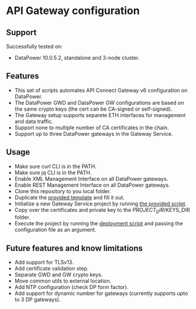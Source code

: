 # API Gateway configuration

## Support

Successfully tested on:

- DataPower 10.0.5.2, standalone and 3-node cluster.

## Features

- This set of scripts automates API Connect Gateway v6 configuration on DataPower.
- The DataPower GWD and DataPower GW configurations are based on the same crypto keys (the cert can be CA-signed or self-signed).
- The Gateway setup supports separete ETH interfaces for management and data traffic.
- Support none to multiple number of CA certificates in the chain.
- Support up to three DataPower gateways in the Gateway Service.

## Usage

- Make sure curl CLI is in the PATH.
- Make sure jq CLI is in the PATH.
- Enable XML Management Interface on all DataPower gateways.
- Enable REST Management Interface on all DataPower gateways.
- Clone this repository to you local folder.
- Duplicate the [provided template](00-project-template.conf) and fill it out.
- Initialize a new Gateway Service project by running [the provided script](01-init-dp.sh).
- Copy over the certificates and private key to the $PROJECT_DIR/$KEYS_DIR folder.
- Execute the project by running the [deployment script](08-deploy-dp.sh) and passing the configuration file as an argument.

## Future features and know limitations

- Add support for TLSv13.
- Add certificate validation step.
- Separate GWD and GW crypto keys.
- Move common utils to external location.
- Add NTP configuration (check DP form factor).
- Add support for dynamic number for gateways (currently supports upto to 3 DP gateways).
